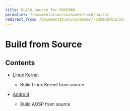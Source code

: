 ```yaml
---
title: Build Source for ROCK960
permalink: /documentation/consumer/rock/build/
redirect_from: /documentation/consumer/rock960/build/
---
```


# Build from Source

## Contents

- [Linux Kernel](linux-kernel.md)
   - Build Linux Kernel from source

- [Android](aosp.md)
   - Build AOSP from source
